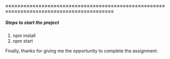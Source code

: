#### =========================================================================================

##### Steps to start the project

1. npm install
2. npm start

Finally, thanks for giving me the opportunity to complete the assignment.